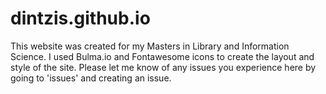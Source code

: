 # dintzis.github.io
This website was created for my Masters in Library and Information Science. I used Bulma.io and Fontawesome icons to create the layout and style of the site. Please let me know of any issues you experience here by going to 'issues' and creating an issue.
